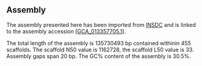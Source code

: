 **Assembly**
--------

The assembly presented here has been imported from [INSDC](http://www.insdc.org) and is linked to the assembly accession [[GCA\_013357705.1](http://www.ebi.ac.uk/ena/data/view/GCA_013357705.1)].

The total length of the assembly is 135730493 bp contained withinin 455 scaffolds.
The scaffold N50 value is 1162728, the scaffold L50 value is 33.
Assembly gaps span 20 bp. The GC% content of the assembly is 30.5%.
